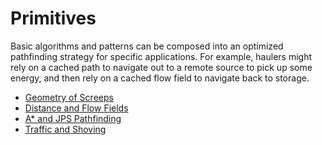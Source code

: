 # Primitives

Basic algorithms and patterns can be composed into an optimized pathfinding strategy for specific applications. For example, haulers might rely on a cached path to navigate out to a remote source to pick up some energy, and then rely on a cached flow field to navigate back to storage.

- [Geometry of Screeps](./geometry.md)
- [Distance and Flow Fields](./flowfield.md)
- [A\* and JPS Pathfinding](./astar.md)
- [Traffic and Shoving](./traffic.md)

